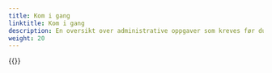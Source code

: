 ```yaml
---
title: Kom i gang
linktitle: Kom i gang
description: En oversikt over administrative oppgaver som kreves før du kan konsumere hendelser 
weight: 20
---
```


{{<children />}}